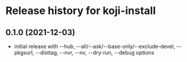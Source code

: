 # Release history for koji-install

## 0.1.0 (2021-12-03)

- initial release with --hub, --all/--ask/--base-only/--exclude-devel,
  --pkgsurl, --disttag, --nvr, --nv, --dry-run, --debug options
